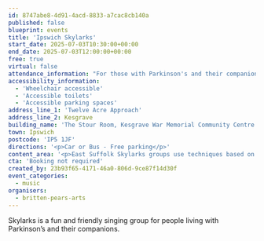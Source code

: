 ```yaml
---
id: 8747abe8-4d91-4acd-8833-a7cac8cb140a
published: false
blueprint: events
title: 'Ipswich Skylarks'
start_date: 2025-07-03T10:30:00+00:00
end_date: 2025-07-03T12:00:00+00:00
free: true
virtual: false
attendance_information: "For those with Parkinson's and their companions"
accessibility_information:
  - 'Wheelchair accessible'
  - 'Accessible toilets'
  - 'Accessible parking spaces'
address_line_1: 'Twelve Acre Approach'
address_line_2: Kesgrave
building_name: 'The Stour Room, Kesgrave War Memorial Community Centre'
town: Ipswich
postcode: 'IP5 1JF'
directions: '<p>Car or Bus - Free parking</p>'
content_area: '<p>East Suffolk Skylarks groups use techniques based on years of research to help those with Parkison’s to maintain or improve their psychological and physical wellbeing through taking part in regular singing activity.</p>'
cta: 'Booking not required'
created_by: 23b93f65-4171-46a0-806d-9ce87f14d30f
event_categories:
  - music
organisers:
  - britten-pears-arts
---
```

Skylarks is a fun and friendly singing group for people living with Parkinson’s and their companions.